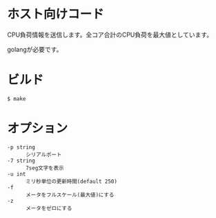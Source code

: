 # ホスト向けコード

CPU負荷情報を送信します。全コア合計のCPU負荷を最大値としています。

golangが必要です。

# ビルド

	$ make

# オプション

	-p string
	      シリアルポート
	-7 string
	      7seg文字を表示
	-u int
	      ミリ秒単位の更新時間(default 250)
	-f
	      メータをフルスケール(最大値)にする
	-z
	      メータをゼロにする
	
